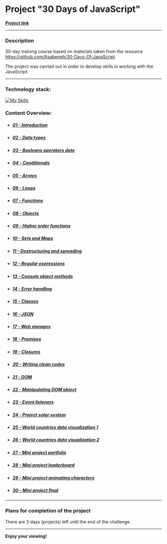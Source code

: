 # Project "30 Days of JavaScript"
***[Project link](https://loner789.github.io/30-days-of-js)***
___
### Description
30-day training course based on materials taken from the resource https://github.com/Asabeneh/30-Days-Of-JavaScript.

The project was carried out in order to develop skills in working with the JavaScript.
___
### Technology stack:
[![My Skills](https://skills.thijs.gg/icons?i=html,js,git)](https://skills.thijs.gg)

### Content Overview:
* ##### [01 - Introduction](https://github.com/Loner789/30-days-of-js/tree/main/01-introduction/)
* ##### [02 - Data types](https://github.com/Loner789/30-days-of-js/tree/main/02-data-types/)
* ##### [03 - Booleans operators date](https://github.com/Loner789/30-days-of-js/tree/main/03-booleans-operators-date/)
* ##### [04 - Conditionals](https://github.com/Loner789/30-days-of-js/tree/main/04-conditionals/)
* ##### [05 - Arrays](https://github.com/Loner789/30-days-of-js/tree/main/05-arrays/)
* ##### [06 - Loops](https://github.com/Loner789/30-days-of-js/tree/main/06-loops/)
* ##### [07 - Functions](https://github.com/Loner789/30-days-of-js/tree/main/07-functions/)
* ##### [08 - Objects](https://github.com/Loner789/30-days-of-js/tree/main/08-objects/)
* ##### [09 - Higher order functions](https://github.com/Loner789/30-days-of-js/tree/main/09-higher-order-functions/)
* ##### [10 - Sets and Maps](https://github.com/Loner789/30-days-of-js/tree/main/10-sets-and-maps/)
* ##### [11 - Destructuring and spreading](https://github.com/Loner789/30-days-of-js/tree/main/11-destructuring-and-spreading/)
* ##### [12 - Regular expressions](https://github.com/Loner789/30-days-of-js/tree/main/12-regular-expressions/)
* ##### [13 - Console object methods](https://github.com/Loner789/30-days-of-js/tree/main/13-console-object-methods/)
* ##### [14 - Error handling](https://github.com/Loner789/30-days-of-js/tree/main/14-error-handling/)
* ##### [15 - Classes](https://github.com/Loner789/30-days-of-js/tree/main/15-classes/)
* ##### [16 - JSON](https://github.com/Loner789/30-days-of-js/tree/main/16-json/)
* ##### [17 - Web storages](https://github.com/Loner789/30-days-of-js/tree/main/17-web-storages/)
* ##### [18 - Promises](https://github.com/Loner789/30-days-of-js/tree/main/18-promises/)
* ##### [19 - Closures](https://github.com/Loner789/30-days-of-js/tree/main/19-closures/)
* ##### [20 - Writing clean codes](https://github.com/Loner789/30-days-of-js/tree/main/20-writing-clean-codes/)
* ##### [21 - DOM](https://github.com/Loner789/30-days-of-js/tree/main/21-dom/)
* ##### [22 - Manipulating DOM object](https://github.com/Loner789/30-days-of-js/tree/main/22-manipulating-dom-object/)
* ##### [23 - Event listeners](https://github.com/Loner789/30-days-of-js/tree/main/23-event-listeners/)
* ##### [24 - Project solar system](https://github.com/Loner789/30-days-of-js/tree/main/24-project-solar-system/)
* ##### [25 - World countries data visualization 1](https://github.com/Loner789/30-days-of-js/tree/main/25-world-countries-data-visualization-1)
* ##### [26 - World countries data visualization 2](https://github.com/Loner789/30-days-of-js/tree/main/26-world-countries-data-visualization-2)
* ##### [27 - Mini project portfolio](https://github.com/Loner789/30-days-of-js/tree/main/27-mini-project-portfolio)
* ##### [28 - Mini project leaderboard](https://github.com/Loner789/30-days-of-js/tree/main/28-mini-project-leaderboard)
* ##### [29 - Mini project animating characters]()
* ##### [30 - Mini project final]()
___
### Plans for completion of the project

There are 3 days (projects) left until the end of the challenge.
___
**Enjoy your viewing!**